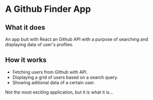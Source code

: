 # A Github Finder App


## What it does
An app buit with React an Github API with a purpose of searching and displaying data of user's profiles.


## How it works 
- Fetching users from Github with API.
- Displaying a grid of users based on a search query.
- Showing aditional data of a certain user.

Not the most exciting application, but it is what it is...
